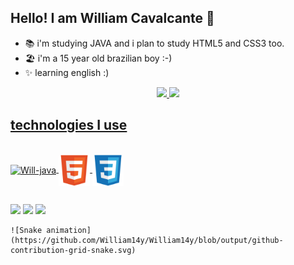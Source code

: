 ## Hello! I am William Cavalcante 👋

- 📚 i'm studying JAVA and i plan to study HTML5 and CSS3 too.
- 🏖  i'm a 15 year old brazilian boy :-)
- ✨ learning english :)


<div align="center">
  <a href="https://github.com/William14y">
  <img height="180em" src="https://github-readme-stats.vercel.app/api?username=William14y&show_icons=true&theme=dark&include_all_commits=true&count_private=true"/>
  <img height="180em" src="https://github-readme-stats.vercel.app/api/top-langs/?username=William14y&layout=compact&langs_count=7&theme=dark"/>
</div>
  
## technologies I use 
  
<div style="display: inline_block"><br>
  <img align="center" alt="Will-java" height="50" width="50" src="https://cdn.jsdelivr.net/gh/devicons/devicon/icons/java/java-original-wordmark.svg" />
  <img align="center" alt="Will-HTML" height="50" width="50" src="https://raw.githubusercontent.com/devicons/devicon/master/icons/html5/html5-original.svg">
  <img align="center" alt="Rafa-CSS" height="50" width="50" src="https://raw.githubusercontent.com/devicons/devicon/master/icons/css3/css3-original.svg">
</div>
  
  ##
  
  <div>
    <a href="mailto:williamcavalcante06@gmail.com" target="_blank"><img src="https://img.shields.io/badge/Gmail-D14836?style=for-the-badge&logo=gmail&logoColor=white" target="_blank"></a>
    <a href="https://www.linkedin.com/in/william-cavalcante-ulisses-ba5227226/#" target="_blank"><img src="https://img.shields.io/badge/-LinkedIn-%230077B5?style=for-the-badge&logo=linkedin&logoColor=white" target="_blank"></a> 
    <a href="https://www.instagram.com/im_w_i_l_l_/?hl=pt" target="_blank"><img src="https://img.shields.io/badge/-Instagram-%23E4405F?style=for-the-badge&logo=instagram&logoColor=white" target="_blank"></a>
    
    ![Snake animation](https://github.com/William14y/William14y/blob/output/github-contribution-grid-snake.svg)
    
  </div>
